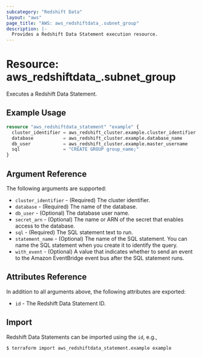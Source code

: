 ```yaml
---
subcategory: "Redshift Data"
layout: "aws"
page_title: "AWS: aws_redshiftdata_.subnet_group"
description: |-
  Provides a Redshift Data Statement execution resource.
---
```


# Resource: aws_redshiftdata_.subnet_group

Executes a Redshift Data Statement.

## Example Usage

```terraform
resource "aws_redshiftdata_statement" "example" {
  cluster_identifier = aws_redshift_cluster.example.cluster_identifier
  database           = aws_redshift_cluster.example.database_name
  db_user            = aws_redshift_cluster.example.master_username
  sql                = "CREATE GROUP group_name;"
}
```

## Argument Reference

The following arguments are supported:

* `cluster_identifier` - (Required) The cluster identifier.
* `database` - (Required) The name of the database.
* `db_user` - (Optional) The database user name.
* `secret_arn` - (Optional) The name or ARN of the secret that enables access to the database.
* `sql` - (Required) The SQL statement text to run.
* `statement_name` - (Optional) The name of the SQL statement. You can name the SQL statement when you create it to identify the query.
* `with_event` - (Optional) A value that indicates whether to send an event to the Amazon EventBridge event bus after the SQL statement runs.

## Attributes Reference

In addition to all arguments above, the following attributes are exported:

* `id` - The Redshift Data Statement ID.

## Import

Redshift Data Statements can be imported using the `id`, e.g.,

```
$ terraform import aws_redshiftdata_statement.example example
```
